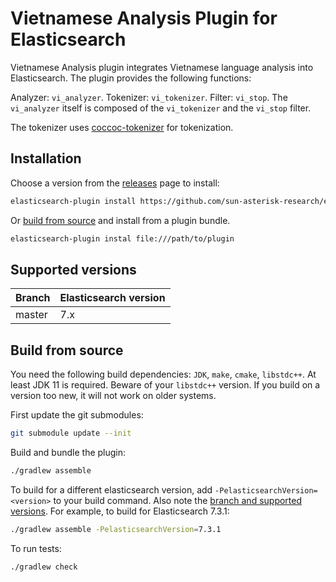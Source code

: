 # Vietnamese Analysis Plugin for Elasticsearch

Vietnamese Analysis plugin integrates Vietnamese language analysis into Elasticsearch.
The plugin provides the following functions:

Analyzer: `vi_analyzer`. Tokenizer: `vi_tokenizer`. Filter: `vi_stop`. The `vi_analyzer` itself is composed of the `vi_tokenizer` and the `vi_stop` filter.

The tokenizer uses [coccoc-tokenizer](https://github.com/coccoc/coccoc-tokenizer) for tokenization.

## Installation

Choose a version from the [releases](https://github.com/sun-asterisk-research/elasticsearch-analysis-vi/releases) page to install:

```sh
elasticsearch-plugin install https://github.com/sun-asterisk-research/elasticsearch-analysis-vi/releases/download/<release>/<bundle>
```

Or [build from source](#build-from-source) and install from a plugin bundle.

```sh
elasticsearch-plugin instal file:///path/to/plugin
```

## Supported versions

| Branch | Elasticsearch version |
|--------|-----------------------|
| master | 7.x                   |

## Build from source

You need the following build dependencies: `JDK`, `make`, `cmake`, `libstdc++`. At least JDK 11 is required. Beware of your `libstdc++` version. If you build on a version too new, it will not work on older systems.

First update the git submodules:

```sh
git submodule update --init
```

Build and bundle the plugin:

```sh
./gradlew assemble
```

To build for a different elasticsearch version, add `-PelasticsearchVersion=<version>` to your build command. Also note the [branch and supported versions](#supported-versions). For example, to build for Elasticsearch 7.3.1:

```sh
./gradlew assemble -PelasticsearchVersion=7.3.1
```

To run tests:

```sh
./gradlew check
```
